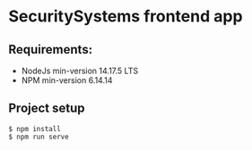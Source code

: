 # SecuritySystems frontend app

## Requirements:

- NodeJs min-version 14.17.5 LTS
- NPM min-version 6.14.14

## Project setup

```
$ npm install
$ npm run serve
```